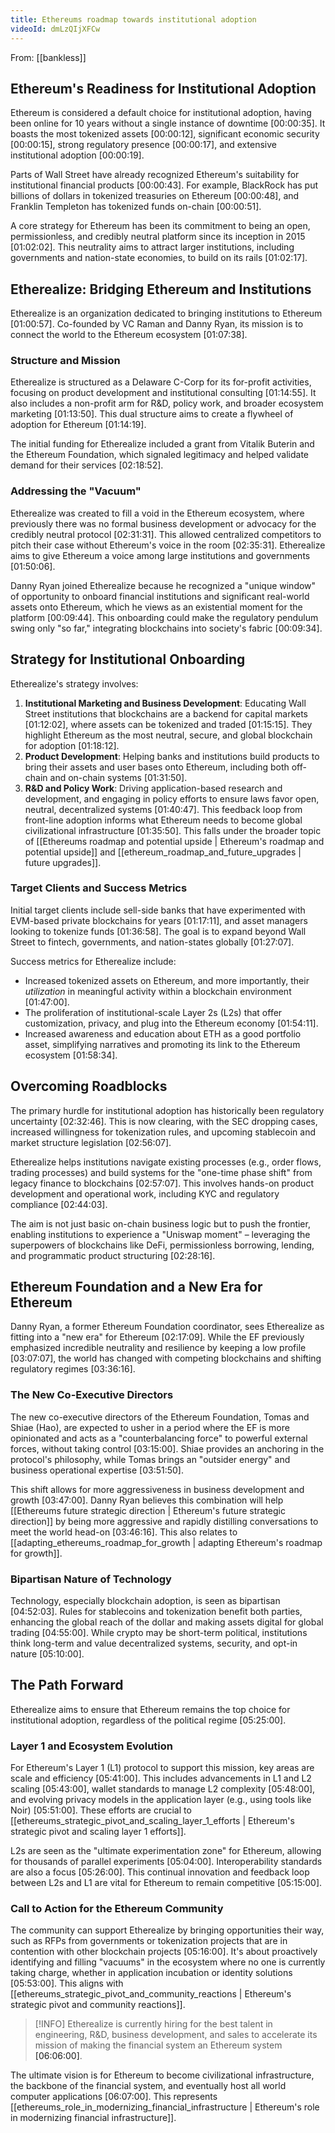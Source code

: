 ```yaml
---
title: Ethereums roadmap towards institutional adoption
videoId: dmLzQIjXFCw
---
```


From: [[bankless]] <br/> 

## Ethereum's Readiness for Institutional Adoption
Ethereum is considered a default choice for institutional adoption, having been online for 10 years without a single instance of downtime <a class="yt-timestamp" data-t="00:00:35">[00:00:35]</a>. It boasts the most tokenized assets <a class="yt-timestamp" data-t="00:00:12">[00:00:12]</a>, significant economic security <a class="yt-timestamp" data-t="00:00:15">[00:00:15]</a>, strong regulatory presence <a class="yt-timestamp" data-t="00:00:17">[00:00:17]</a>, and extensive institutional adoption <a class="yt-timestamp" data-t="00:00:19">[00:00:19]</a>.

Parts of Wall Street have already recognized Ethereum's suitability for institutional financial products <a class="yt-timestamp" data-t="00:00:43">[00:00:43]</a>. For example, BlackRock has put billions of dollars in tokenized treasuries on Ethereum <a class="yt-timestamp" data-t="00:00:48">[00:00:48]</a>, and Franklin Templeton has tokenized funds on-chain <a class="yt-timestamp" data-t="00:00:51">[00:00:51]</a>.

A core strategy for Ethereum has been its commitment to being an open, permissionless, and credibly neutral platform since its inception in 2015 <a class="yt-timestamp" data-t="01:02:02">[01:02:02]</a>. This neutrality aims to attract larger institutions, including governments and nation-state economies, to build on its rails <a class="yt-timestamp" data-t="01:02:17">[01:02:17]</a>.

## Etherealize: Bridging Ethereum and Institutions
Etherealize is an organization dedicated to bringing institutions to Ethereum <a class="yt-timestamp" data-t="01:00:57">[01:00:57]</a>. Co-founded by VC Raman and Danny Ryan, its mission is to connect the world to the Ethereum ecosystem <a class="yt-timestamp" data-t="01:07:38">[01:07:38]</a>.

### Structure and Mission
Etherealize is structured as a Delaware C-Corp for its for-profit activities, focusing on product development and institutional consulting <a class="yt-timestamp" data-t="01:14:55">[01:14:55]</a>. It also includes a non-profit arm for R&D, policy work, and broader ecosystem marketing <a class="yt-timestamp" data-t="01:13:50">[01:13:50]</a>. This dual structure aims to create a flywheel of adoption for Ethereum <a class="yt-timestamp" data-t="01:14:19">[01:14:19]</a>.

The initial funding for Etherealize included a grant from Vitalik Buterin and the Ethereum Foundation, which signaled legitimacy and helped validate demand for their services <a class="yt-timestamp" data-t="02:18:52">[02:18:52]</a>.

### Addressing the "Vacuum"
Etherealize was created to fill a void in the Ethereum ecosystem, where previously there was no formal business development or advocacy for the credibly neutral protocol <a class="yt-timestamp" data-t="02:31:31">[02:31:31]</a>. This allowed centralized competitors to pitch their case without Ethereum's voice in the room <a class="yt-timestamp" data-t="02:35:31">[02:35:31]</a>. Etherealize aims to give Ethereum a voice among large institutions and governments <a class="yt-timestamp" data-t="01:50:06">[01:50:06]</a>.

Danny Ryan joined Etherealize because he recognized a "unique window" of opportunity to onboard financial institutions and significant real-world assets onto Ethereum, which he views as an existential moment for the platform <a class="yt-timestamp" data-t="00:09:44">[00:09:44]</a>. This onboarding could make the regulatory pendulum swing only "so far," integrating blockchains into society's fabric <a class="yt-timestamp" data-t="00:09:34">[00:09:34]</a>.

## Strategy for Institutional Onboarding
Etherealize's strategy involves:
1.  **Institutional Marketing and Business Development**: Educating Wall Street institutions that blockchains are a backend for capital markets <a class="yt-timestamp" data-t="01:12:02">[01:12:02]</a>, where assets can be tokenized and traded <a class="yt-timestamp" data-t="01:15:15">[01:15:15]</a>. They highlight Ethereum as the most neutral, secure, and global blockchain for adoption <a class="yt-timestamp" data-t="01:18:12">[01:18:12]</a>.
2.  **Product Development**: Helping banks and institutions build products to bring their assets and user bases onto Ethereum, including both off-chain and on-chain systems <a class="yt-timestamp" data-t="01:31:50">[01:31:50]</a>.
3.  **R&D and Policy Work**: Driving application-based research and development, and engaging in policy efforts to ensure laws favor open, neutral, decentralized systems <a class="yt-timestamp" data-t="01:40:47">[01:40:47]</a>. This feedback loop from front-line adoption informs what Ethereum needs to become global civilizational infrastructure <a class="yt-timestamp" data-t="01:35:50">[01:35:50]</a>. This falls under the broader topic of [[Ethereums roadmap and potential upside | Ethereum's roadmap and potential upside]] and [[ethereum_roadmap_and_future_upgrades | future upgrades]].

### Target Clients and Success Metrics
Initial target clients include sell-side banks that have experimented with EVM-based private blockchains for years <a class="yt-timestamp" data-t="01:17:11">[01:17:11]</a>, and asset managers looking to tokenize funds <a class="yt-timestamp" data-t="01:36:58">[01:36:58]</a>. The goal is to expand beyond Wall Street to fintech, governments, and nation-states globally <a class="yt-timestamp" data-t="01:27:07">[01:27:07]</a>.

Success metrics for Etherealize include:
*   Increased tokenized assets on Ethereum, and more importantly, their *utilization* in meaningful activity within a blockchain environment <a class="yt-timestamp" data-t="01:47:00">[01:47:00]</a>.
*   The proliferation of institutional-scale Layer 2s (L2s) that offer customization, privacy, and plug into the Ethereum economy <a class="yt-timestamp" data-t="01:54:11">[01:54:11]</a>.
*   Increased awareness and education about ETH as a good portfolio asset, simplifying narratives and promoting its link to the Ethereum ecosystem <a class="yt-timestamp" data-t="01:58:34">[01:58:34]</a>.

## Overcoming Roadblocks
The primary hurdle for institutional adoption has historically been regulatory uncertainty <a class="yt-timestamp" data-t="02:32:46">[02:32:46]</a>. This is now clearing, with the SEC dropping cases, increased willingness for tokenization rules, and upcoming stablecoin and market structure legislation <a class="yt-timestamp" data-t="02:56:07">[02:56:07]</a>.

Etherealize helps institutions navigate existing processes (e.g., order flows, trading processes) and build systems for the "one-time phase shift" from legacy finance to blockchains <a class="yt-timestamp" data-t="02:57:07">[02:57:07]</a>. This involves hands-on product development and operational work, including KYC and regulatory compliance <a class="yt-timestamp" data-t="02:44:03">[02:44:03]</a>.

The aim is not just basic on-chain business logic but to push the frontier, enabling institutions to experience a "Uniswap moment" – leveraging the superpowers of blockchains like DeFi, permissionless borrowing, lending, and programmatic product structuring <a class="yt-timestamp" data-t="02:28:16">[02:28:16]</a>.

## Ethereum Foundation and a New Era for Ethereum
Danny Ryan, a former Ethereum Foundation coordinator, sees Etherealize as fitting into a "new era" for Ethereum <a class="yt-timestamp" data-t="02:17:09">[02:17:09]</a>. While the EF previously emphasized incredible neutrality and resilience by keeping a low profile <a class="yt-timestamp" data-t="03:07:07">[03:07:07]</a>, the world has changed with competing blockchains and shifting regulatory regimes <a class="yt-timestamp" data-t="03:36:16">[03:36:16]</a>.

### The New Co-Executive Directors
The new co-executive directors of the Ethereum Foundation, Tomas and Shiae (Hao), are expected to usher in a period where the EF is more opinionated and acts as a "counterbalancing force" to powerful external forces, without taking control <a class="yt-timestamp" data-t="03:15:00">[03:15:00]</a>. Shiae provides an anchoring in the protocol's philosophy, while Tomas brings an "outsider energy" and business operational expertise <a class="yt-timestamp" data-t="03:51:50">[03:51:50]</a>.

This shift allows for more aggressiveness in business development and growth <a class="yt-timestamp" data-t="03:47:00">[03:47:00]</a>. Danny Ryan believes this combination will help [[Ethereums future strategic direction | Ethereum's future strategic direction]] by being more aggressive and rapidly distilling conversations to meet the world head-on <a class="yt-timestamp" data-t="03:46:16">[03:46:16]</a>. This also relates to [[adapting_ethereums_roadmap_for_growth | adapting Ethereum's roadmap for growth]].

### Bipartisan Nature of Technology
Technology, especially blockchain adoption, is seen as bipartisan <a class="yt-timestamp" data-t="04:52:03">[04:52:03]</a>. Rules for stablecoins and tokenization benefit both parties, enhancing the global reach of the dollar and making assets digital for global trading <a class="yt-timestamp" data-t="04:55:00">[04:55:00]</a>. While crypto may be short-term political, institutions think long-term and value decentralized systems, security, and opt-in nature <a class="yt-timestamp" data-t="05:10:00">[05:10:00]</a>.

## The Path Forward
Etherealize aims to ensure that Ethereum remains the top choice for institutional adoption, regardless of the political regime <a class="yt-timestamp" data-t="05:25:00">[05:25:00]</a>.

### Layer 1 and Ecosystem Evolution
For Ethereum's Layer 1 (L1) protocol to support this mission, key areas are scale and efficiency <a class="yt-timestamp" data-t="05:41:00">[05:41:00]</a>. This includes advancements in L1 and L2 scaling <a class="yt-timestamp" data-t="05:43:00">[05:43:00]</a>, wallet standards to manage L2 complexity <a class="yt-timestamp" data-t="05:48:00">[05:48:00]</a>, and evolving privacy models in the application layer (e.g., using tools like Noir) <a class="yt-timestamp" data-t="05:51:00">[05:51:00]</a>. These efforts are crucial to [[ethereums_strategic_pivot_and_scaling_layer_1_efforts | Ethereum's strategic pivot and scaling layer 1 efforts]].

L2s are seen as the "ultimate experimentation zone" for Ethereum, allowing for thousands of parallel experiments <a class="yt-timestamp" data-t="05:04:00">[05:04:00]</a>. Interoperability standards are also a focus <a class="yt-timestamp" data-t="05:26:00">[05:26:00]</a>. This continual innovation and feedback loop between L2s and L1 are vital for Ethereum to remain competitive <a class="yt-timestamp" data-t="05:15:00">[05:15:00]</a>.

### Call to Action for the Ethereum Community
The community can support Etherealize by bringing opportunities their way, such as RFPs from governments or tokenization projects that are in contention with other blockchain projects <a class="yt-timestamp" data-t="05:16:00">[05:16:00]</a>. It's about proactively identifying and filling "vacuums" in the ecosystem where no one is currently taking charge, whether in application incubation or identity solutions <a class="yt-timestamp" data-t="05:53:00">[05:53:00]</a>. This aligns with [[ethereums_strategic_pivot_and_community_reactions | Ethereum's strategic pivot and community reactions]].

> [!INFO] Etherealize is currently hiring for the best talent in engineering, R&D, business development, and sales to accelerate its mission of making the financial system an Ethereum system <a class="yt-timestamp" data-t="06:06:00">[06:06:00]</a>.

The ultimate vision is for Ethereum to become civilizational infrastructure, the backbone of the financial system, and eventually host all world computer applications <a class="yt-timestamp" data-t="06:07:00">[06:07:00]</a>. This represents [[ethereums_role_in_modernizing_financial_infrastructure | Ethereum's role in modernizing financial infrastructure]].